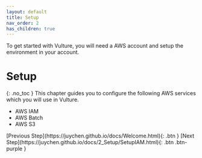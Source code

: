 ```yaml
---
layout: default
title: Setup
nav_order: 2
has_children: true
---
```


To get started with Vulture, you will need a AWS account and setup the environment in your account. 


# Setup
{: .no_toc }
This chapter guides you to configure the following AWS services which you will use in Vulture. 
- AWS IAM
- AWS Batch
- AWS S3

<div class="code-example" markdown="1">
[Previous Step](https://juychen.github.io/docs/Welcome.html){: .btn }
[Next Step](https://juychen.github.io/docs/2_Setup/SetupIAM.html){: .btn .btn-purple }
</div>